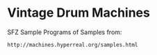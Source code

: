 # Vintage Drum Machines

SFZ Sample Programs of Samples from:

	http://machines.hyperreal.org/samples.html

